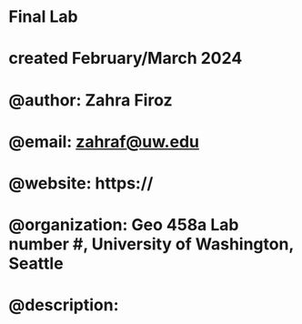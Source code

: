 # Final Lab
# created February/March 2024
# @author:          Zahra Firoz
# @email:           zahraf@uw.edu
# @website:         https://
# @organization:    Geo 458a Lab number #, University of Washington, Seattle
# @description:     
